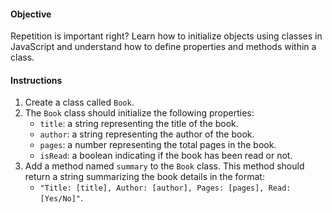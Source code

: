 <h4>Objective</h4>
<p>Repetition is important right? Learn how to initialize objects using classes in JavaScript and understand how to define properties and methods within a class.</p>
<h4>Instructions</h4>
<ol>
<li>Create a class called <code>Book</code>.</li>
<li>The <code>Book</code> class should initialize the following properties:
<ul>
<li><code>title</code>: a string representing the title of the book.</li>
<li><code>author</code>: a string representing the author of the book.</li>
<li><code>pages</code>: a number representing the total pages in the book.</li>
<li><code>isRead</code>: a boolean indicating if the book has been read or not.</li>
</ul>
</li>
<li>Add a method named <code>summary</code> to the <code>Book</code> class. This method should return a string summarizing the book details in the format:
<ul>
<li><code>"Title: [title], Author: [author], Pages: [pages], Read: [Yes/No]"</code>.</li>
</ul>
</li>
</ol>